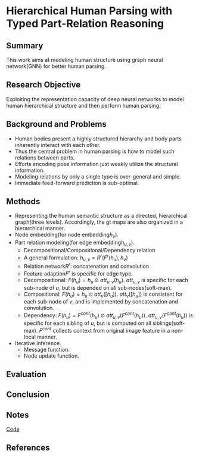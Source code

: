 # Hierarchical Human Parsing with Typed Part-Relation Reasoning

## Summary
This work aims at modeling human structure using graph neural network(GNN) for better human parsing.
## Research Objective
Exploiting the representation capacity of deep neural networks to model human hierarchical structure and then perform human parsing.
## Background and Problems
- Human bodies present a highly structured hierarchy and body parts inherently interact with each other.
- Thus the central problem in human parsing is how to model such relations between parts.
- Efforts encoding pose information just weakly utilize the structural information.
- Modeling relations by only a single type is over-general and simple.
- Immediate feed-forward prediction is sub-optimal.
## Methods
- Representing the human semantic structure as a directed, hierarchical graph(three levels). Accordingly, the gt maps are also organized in a hierarchical manner.
- Node embedding(for node embedding$h_v$).
- Part relation modeling(for edge embedding$h_{u,v}$).
	- Decompositional/Compositional/Dependency relation
	- A general formulation: $h_{u,v} = R^r(F^r(h_u), h_v)$
	- Relation network$R^r$: concatenation and convolution
	- Feature adaption$F^r$ is specific for edge type.
	- Decompositional: $F(h_u) = h_u \odot att_{u,v}(h_u)$.  $att_{u,v}$ is specific for each sub-node of $u$, but is depended on all sub-nodes(soft-max).
	- Compositional: $F(h_u) = h_u \odot att_v([h_u])$. $att_v([h_u])$ is consistent for each sub-node of $v$, and is implemented by concatenation and convolution.
	- Dependency: $F(h_u) = F^{cont}(h_u) \odot att_{u,v}(F^{cont}(h_u))$. $att_{u,v}(F^{cont}(h_u))$ is specific for each sibling of $u$, but is computed on all siblings(soft-max). $F^{cont}$ collects context from original image feature in a non-local manner.
- Iterative inference.
	- Message function.
	- Node update function.
## Evaluation

## Conclusion

## Notes
[Code](https://github.com/hlzhu09/Hierarchical-Human-Parsing)

## References
<!--stackedit_data:
eyJoaXN0b3J5IjpbMTE5NDIyNDUxNywtMTM0NjM2MDcxMCwtMj
EyNTQxMTY1NF19
-->